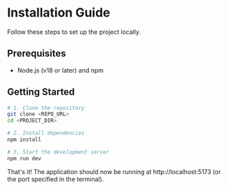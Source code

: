# Installation Guide

Follow these steps to set up the project locally.

## Prerequisites

- Node.js (v18 or later) and npm

## Getting Started

```sh
# 1. Clone the repository
git clone <REPO_URL>
cd <PROJECT_DIR>

# 2. Install dependencies
npm install

# 3. Start the development server
npm run dev
```

That's it! The application should now be running at http://localhost:5173 (or the port specified in the terminal).
